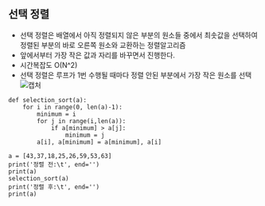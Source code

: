 ## 선택 정렬
* 선택 정렬은 배열에서 아직 정렬되지 않은 부분의 원소들 중에서 최솟값을 선택하여 정렬된 부분의 바로 오른쪽 원소와 교환하는 정렬알고리즘 
* 앞에서부터 가장 작은 값과 자리를 바꾸면서 진행한다.
* 시간복잡도 O(N^2)
* 선택 정렬은 루프가 1번 수행될 때마다 정렬 안된 부분에서 가장 작은 원소를 선택
![캡처](https://user-images.githubusercontent.com/54932560/84455181-9cdd2800-ac97-11ea-994f-8b3527f1ed7b.PNG)  
~~~~~~
def selection_sort(a):
    for i in range(0, len(a)-1):
        minimum = i
        for j in range(i,len(a)):
            if a[minimum] > a[j]:
                minimum = j
        a[i], a[minimum] = a[minimum], a[i]

a = [43,37,18,25,26,59,53,63]
print('정렬 전:\t', end='')
print(a)
selection_sort(a)
print('정렬 후:\t', end='')
print(a)

~~~~~~
